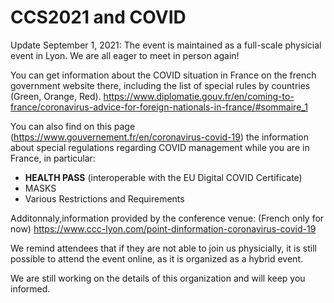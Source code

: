# CCS2021 and COVID

Update September 1, 2021: The event is maintained as a full-scale physicial event in Lyon. We are all eager to meet in person again! 

You can get information about the COVID situation in France on the french government website there, including the list of special rules by countries (Green, Orange, Red).
https://www.diplomatie.gouv.fr/en/coming-to-france/coronavirus-advice-for-foreign-nationals-in-france/#sommaire_1

You can also find on this page (https://www.gouvernement.fr/en/coronavirus-covid-19) the information about special regulations regarding COVID management while you are in France, in particular:
* **HEALTH PASS** (interoperable with the EU Digital COVID Certificate)
* MASKS
* Various Restrictions and Requirements


Additonnaly,information provided by the conference venue: (French only for now)
https://www.ccc-lyon.com/point-dinformation-coronavirus-covid-19


We remind attendees that if they are not able to join us physicially, it is still possible to attend the event online, as it is organized as a hybrid event.

We are still working on the details of this organization and will keep you informed.

